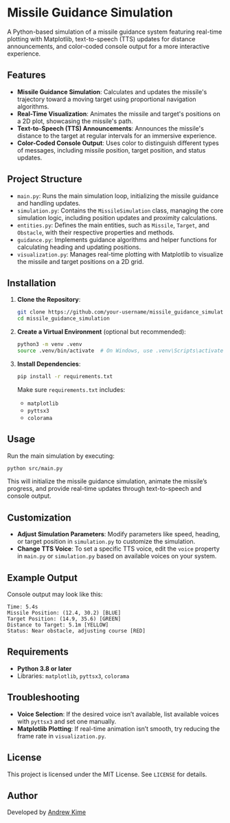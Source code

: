 # Missile Guidance Simulation

A Python-based simulation of a missile guidance system featuring real-time plotting with Matplotlib, text-to-speech (TTS) updates for distance announcements, and color-coded console output for a more interactive experience.

## Features
- **Missile Guidance Simulation**: Calculates and updates the missile's trajectory toward a moving target using proportional navigation algorithms.
- **Real-Time Visualization**: Animates the missile and target's positions on a 2D plot, showcasing the missile's path.
- **Text-to-Speech (TTS) Announcements**: Announces the missile's distance to the target at regular intervals for an immersive experience.
- **Color-Coded Console Output**: Uses color to distinguish different types of messages, including missile position, target position, and status updates.

## Project Structure
- `main.py`: Runs the main simulation loop, initializing the missile guidance and handling updates.
- `simulation.py`: Contains the `MissileSimulation` class, managing the core simulation logic, including position updates and proximity calculations.
- `entities.py`: Defines the main entities, such as `Missile`, `Target`, and `Obstacle`, with their respective properties and methods.
- `guidance.py`: Implements guidance algorithms and helper functions for calculating heading and updating positions.
- `visualization.py`: Manages real-time plotting with Matplotlib to visualize the missile and target positions on a 2D grid.

## Installation

1. **Clone the Repository**:
   ```bash
   git clone https://github.com/your-username/missile_guidance_simulation.git
   cd missile_guidance_simulation
   ```

2. **Create a Virtual Environment** (optional but recommended):
   ```bash
   python3 -m venv .venv
   source .venv/bin/activate  # On Windows, use .venv\Scripts\activate
   ```

3. **Install Dependencies**:
   ```bash
   pip install -r requirements.txt
   ```
   Make sure `requirements.txt` includes:
   - `matplotlib`
   - `pyttsx3`
   - `colorama`

## Usage

Run the main simulation by executing:
```bash
python src/main.py
```

This will initialize the missile guidance simulation, animate the missile’s progress, and provide real-time updates through text-to-speech and console output.

## Customization

- **Adjust Simulation Parameters**: Modify parameters like speed, heading, or target position in `simulation.py` to customize the simulation.
- **Change TTS Voice**: To set a specific TTS voice, edit the `voice` property in `main.py` or `simulation.py` based on available voices on your system.

## Example Output

Console output may look like this:
```plaintext
Time: 5.4s
Missile Position: (12.4, 30.2) [BLUE]
Target Position: (14.9, 35.6) [GREEN]
Distance to Target: 5.1m [YELLOW]
Status: Near obstacle, adjusting course [RED]
```

## Requirements
- **Python 3.8 or later**
- Libraries: `matplotlib`, `pyttsx3`, `colorama`

## Troubleshooting
- **Voice Selection**: If the desired voice isn’t available, list available voices with `pyttsx3` and set one manually.
- **Matplotlib Plotting**: If real-time animation isn’t smooth, try reducing the frame rate in `visualization.py`.

## License
This project is licensed under the MIT License. See `LICENSE` for details.

## Author
Developed by [Andrew Kime](https://github.com/mrkime)
